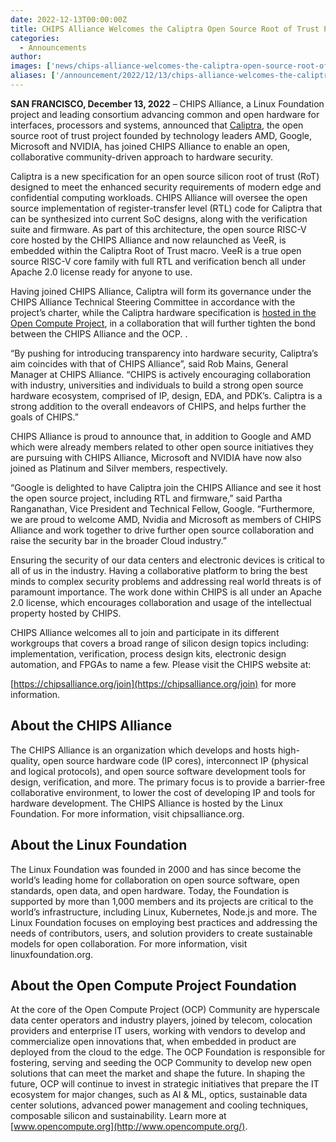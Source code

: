 ```yaml
---
date: 2022-12-13T00:00:00Z
title: CHIPS Alliance Welcomes the Caliptra Open Source Root of Trust Project
categories:
  - Announcements
author: 
images: ['news/chips-alliance-welcomes-the-caliptra-open-source-root-of-trust-project/share.png']
aliases: ['/announcement/2022/12/13/chips-alliance-welcomes-the-caliptra-open-source-root-of-trust-project/']
---
```


**SAN FRANCISCO, December 13, 2022** – CHIPS Alliance, a Linux Foundation project and leading consortium advancing common and open hardware for interfaces, processors and systems, announced that [Caliptra](https://www.opencompute.org/blog/cloud-security-integrating-trust-into-every-chip), the open source root of trust project founded by technology leaders AMD, Google, Microsoft and NVIDIA, has joined CHIPS Alliance to enable an open, collaborative community-driven approach to hardware security.

Caliptra is a new specification for an open source silicon root of trust (RoT) designed to meet the enhanced security requirements of modern edge and confidential computing workloads. CHIPS Alliance will oversee the open source implementation of register-transfer level (RTL) code for Caliptra that can be synthesized into current SoC designs, along with the verification suite and firmware. As part of this architecture, the open source RISC-V core hosted by the CHIPS Alliance and now relaunched as VeeR, is embedded within the Caliptra Root of Trust macro. VeeR is a true open source RISC-V core family with full RTL and verification bench all under Apache 2.0 license ready for anyone to use.

Having joined CHIPS Alliance, Caliptra will form its governance under the CHIPS Alliance Technical Steering Committee in accordance with the project’s charter, while the Caliptra hardware specification is [hosted in the Open Compute Project](https://www.opencompute.org/documents/caliptra-silicon-rot-services-09012022-pdf), in a collaboration that will further tighten the bond between the CHIPS Alliance and the OCP. .

“By pushing for introducing transparency into hardware security, Caliptra’s aim coincides with that of CHIPS Alliance”, said Rob Mains, General Manager at CHIPS Alliance. “CHIPS is actively encouraging collaboration with industry, universities and individuals to build a strong open source hardware ecosystem, comprised of IP, design, EDA, and PDK’s. Caliptra is a strong addition to the overall endeavors of CHIPS, and helps further the goals of CHIPS.”

CHIPS Alliance is proud to announce that, in addition to Google and AMD which were already members related to other open source initiatives they are pursuing with CHIPS Alliance, Microsoft and NVIDIA have now also joined as Platinum and Silver members, respectively.

“Google is delighted to have Caliptra join the CHIPS Alliance and see it host the open source project, including RTL and firmware,” said Partha Ranganathan, Vice President and Technical Fellow, Google. “Furthermore, we are proud to welcome AMD, Nvidia and Microsoft as members of CHIPS Alliance and work together to drive further open source collaboration and raise the security bar in the broader Cloud industry.”

Ensuring the security of our data centers and electronic devices is critical to all of us in the industry. Having a collaborative platform to bring the best minds to complex security problems and addressing real world threats is of paramount importance. The work done within CHIPS is all under an Apache 2.0 license, which encourages collaboration and usage of the intellectual property hosted by CHIPS.

CHIPS Alliance welcomes all to join and participate in its different workgroups that covers a broad range of silicon design topics including: implementation, verification, process design kits, electronic design automation, and FPGAs to name a few. Please visit the CHIPS website at:

[https://chipsalliance.org/join](https://chipsalliance.org/join) for more information.

## About the CHIPS Alliance

The CHIPS Alliance is an organization which develops and hosts high-quality, open source hardware code (IP cores), interconnect IP (physical and logical protocols), and open source software development tools for design, verification, and more. The primary focus is to provide a barrier-free collaborative environment, to lower the cost of developing IP and tools for hardware development. The CHIPS Alliance is hosted by the Linux Foundation. For more information, visit chipsalliance.org.

## About the Linux Foundation

The Linux Foundation was founded in 2000 and has since become the world’s leading home for collaboration on open source software, open standards, open data, and open hardware. Today, the Foundation is supported by more than 1,000 members and its projects are critical to the world’s infrastructure, including Linux, Kubernetes, Node.js and more. The Linux Foundation focuses on employing best practices and addressing the needs of contributors, users, and solution providers to create sustainable models for open collaboration. For more information, visit linuxfoundation.org.

## About the Open Compute Project Foundation

At the core of the Open Compute Project (OCP) Community are hyperscale data center operators and industry players, joined by telecom, colocation providers and enterprise IT users, working with vendors to develop and commercialize open innovations that, when embedded in product are deployed from the cloud to the edge. The OCP Foundation is responsible for fostering, serving and seeding the OCP Community to develop new open solutions that can meet the market and shape the future. In shaping the future, OCP will continue to invest in strategic initiatives that prepare the IT ecosystem for major changes, such as AI & ML, optics, sustainable data center solutions, advanced power management and cooling techniques, composable silicon and sustainability.  Learn more at [www.opencompute.org](http://www.opencompute.org/).

